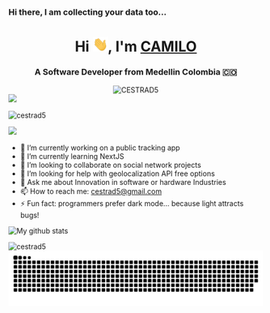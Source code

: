 ### Hi there, I am collecting your data too...

<h1 align="center">Hi <img src="https://raw.githubusercontent.com/ABSphreak/ABSphreak/master/gifs/Hi.gif" width="30px" />, I'm <a href="https://www.linkedin.com/in/camiloestradadeveloper/" target="_blank">
CAMILO</a></h1>
<h3 align="center">A Software Developer from Medellin Colombia 🇨🇴 </h3>


<div align=center>
        <img src="https://readme-typing-svg.herokuapp.com?color=%236FDA44&size=32&center=true&vCenter=true&width=600&height=100&lines=I'm+a+Software+developer;Manufacturing+Engineer;Freelancer;Open+Source+Enthusiast" alt="CESTRAD5" />
</div>

<!--horizontal divider(gradiant)-->
<img src="https://user-images.githubusercontent.com/73097560/115834477-dbab4500-a447-11eb-908a-139a6edaec5c.gif">

<p align="left"> <img src="https://media.licdn.com/dms/image/D5616AQHZ7fC3xVdTaw/profile-displaybackgroundimage-shrink_350_1400/0/1701980277548?e=1712793600&v=beta&t=ew7S6pcbGNNCE02kt-X0ktV53TFmUPWxZtoFAyf8GkE" alt="cestrad5" /> </p>
<!--horizontal divider(gradiant)-->
<img src="https://user-images.githubusercontent.com/73097560/115834477-dbab4500-a447-11eb-908a-139a6edaec5c.gif">

- 🔭 I’m currently working on a public tracking app
- 🌱 I’m currently learning NextJS
- 👯 I’m looking to collaborate on social network projects
- 🤔 I’m looking for help with geolocalization API free options
- 💬 Ask me about Innovation in software or hardware Industries
- 📫 How to reach me: cestrad5@gmail.com
- ⚡ Fun fact: programmers prefer dark mode... because light attracts bugs!

![My github stats](https://github-readme-stats.vercel.app/api?username=cestrad5&theme=gruvbox&show_icons=true)

<p><img align="left" src="https://github-readme-stats.vercel.app/api/top-langs?username=cestrad5&show_icons=true&theme=dark&locale=en&layout=compact" alt="cestrad5" /></p>

<!--- snake -->
<div align="center">
  <img  src="https://github.com/1999AZZAR/1999AZZAR/blob/main/resources/img/grid-snake.svg"
       alt="snake" /></a>
</div>
